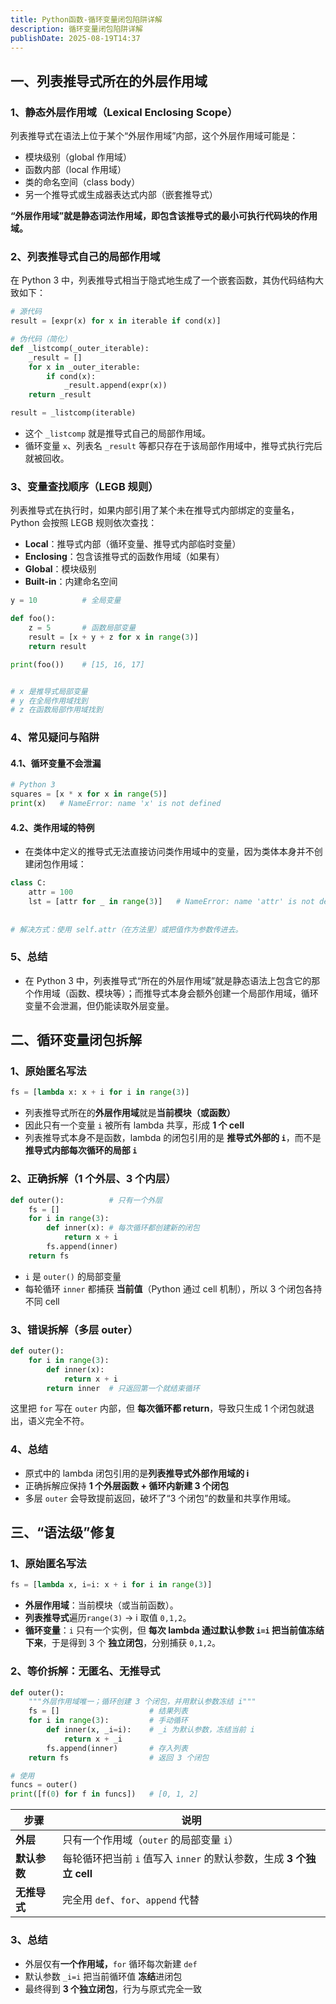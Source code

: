 ```yaml
---
title: Python函数-循环变量闭包陷阱详解
description: 循环变量闭包陷阱详解
publishDate: 2025-08-19T14:37
---
```

## 一、列表推导式所在的外层作用域

### 1、静态外层作用域（Lexical Enclosing Scope）

列表推导式在语法上位于某个“外层作用域”内部，这个外层作用域可能是：

* 模块级别（global 作用域）
* 函数内部（local 作用域）
* 类的命名空间（class body）
* 另一个推导式或生成器表达式内部（嵌套推导式）

**“外层作用域”就是静态词法作用域，即包含该推导式的最小可执行代码块的作用域。**

### 2、列表推导式自己的局部作用域

在 Python 3 中，列表推导式相当于隐式地生成了一个嵌套函数，其伪代码结构大致如下：

```python
# 源代码
result = [expr(x) for x in iterable if cond(x)]

# 伪代码（简化）
def _listcomp(_outer_iterable):
    _result = []
    for x in _outer_iterable:
        if cond(x):
            _result.append(expr(x))
    return _result

result = _listcomp(iterable)
```

* 这个 `_listcomp` 就是推导式自己的局部作用域。
* 循环变量 `x`、列表名 `_result` 等都只存在于该局部作用域中，推导式执行完后就被回收。

### 3、变量查找顺序（LEGB 规则）

列表推导式在执行时，如果内部引用了某个未在推导式内部绑定的变量名，Python 会按照 LEGB 规则依次查找：

* **Local**：推导式内部（循环变量、推导式内部临时变量）
* **Enclosing**：包含该推导式的函数作用域（如果有）
* **Global**：模块级别
* **Built-in**：内建命名空间

```python
y = 10          # 全局变量

def foo():
    z = 5       # 函数局部变量
    result = [x + y + z for x in range(3)]
    return result

print(foo())    # [15, 16, 17]


# x 是推导式局部变量
# y 在全局作用域找到
# z 在函数局部作用域找到
```

### 4、常见疑问与陷阱

#### 4.1、循环变量不会泄漏

```python
# Python 3
squares = [x * x for x in range(5)]
print(x)   # NameError: name 'x' is not defined
```

#### 4.2、类作用域的特例

* 在类体中定义的推导式无法直接访问类作用域中的变量，因为类体本身并不创建闭包作用域：

```python
class C:
    attr = 100
    lst = [attr for _ in range(3)]   # NameError: name 'attr' is not defined
    
    
# 解决方式：使用 self.attr（在方法里）或把值作为参数传进去。
```

### 5、总结

* 在 Python 3 中，列表推导式“所在的外层作用域”就是静态语法上包含它的那个作用域（函数、模块等）；而推导式本身会额外创建一个局部作用域，循环变量不会泄漏，但仍能读取外层变量。

## 二、循环变量闭包拆解

### 1、原始匿名写法

```python
fs = [lambda x: x + i for i in range(3)]
```

* 列表推导式所在的**外层作用域**就是**当前模块（或函数）**
* 因此只有一个变量 `i` 被所有 lambda 共享，形成 **1 个 cell**
* 列表推导式本身不是函数，lambda 的闭包引用的是 **推导式外部的 `i`**，而不是**推导式内部每次循环的局部 `i`**

### 2、正确拆解（1 个外层、3 个内层）

```python
def outer():          # 只有一个外层
    fs = []
    for i in range(3):
        def inner(x): # 每次循环都创建新的闭包
            return x + i
        fs.append(inner)
    return fs
```

* `i` 是 `outer()` 的局部变量
* 每轮循环 `inner` 都捕获 **当前值**（Python 通过 cell 机制），所以 3 个闭包各持不同 cell

### 3、错误拆解（多层 outer）

```python
def outer():
    for i in range(3):
        def inner(x):
            return x + i
        return inner  # 只返回第一个就结束循环
```

这里把 `for` 写在 `outer` 内部，但 **每次循环都 return**，导致只生成 1 个闭包就退出，语义完全不符。

### 4、总结

* 原式中的 lambda 闭包引用的是**列表推导式外部作用域的 i**
* 正确拆解应保持 **1 个外层函数 + 循环内新建 3 个闭包**
* 多层 `outer` 会导致提前返回，破坏了“3 个闭包”的数量和共享作用域。

## 三、“语法级”修复

### 1、原始匿名写法

```python
fs = [lambda x, i=i: x + i for i in range(3)]
```

* **外层作用域**：当前模块（或当前函数）。
* **列表推导式**遍历`range(3)` → i 取值 `0,1,2`。
* **循环变量**：`i` 只有一个实例，但 **每次 lambda 通过默认参数 `i=i` 把当前值冻结下来**，于是得到 3 个 **独立闭包**，分别捕获 `0,1,2`。

### 2、等价拆解：无匿名、无推导式

```python
def outer():
    """外层作用域唯一；循环创建 3 个闭包，并用默认参数冻结 i"""
    fs = []                    # 结果列表
    for i in range(3):         # 手动循环
        def inner(x, _i=i):    # _i 为默认参数，冻结当前 i
            return x + _i
        fs.append(inner)       # 存入列表
    return fs                  # 返回 3 个闭包

# 使用
funcs = outer()
print([f(0) for f in funcs])   # [0, 1, 2]
```

| 步骤       | 说明                                              |
| -------- | ----------------------------------------------- |
| **外层**   | 只有一个作用域（`outer` 的局部变量 `i`）                      |
| **默认参数** | 每轮循环把当前 `i` 值写入 `inner` 的默认参数，生成 **3 个独立 cell** |
| **无推导式** | 完全用 `def`、`for`、`append` 代替                     |

### 3、总结

* 外层仅有**一个作用域，**`for` 循环每次新建 `def`
* 默认参数 `_i=i` 把当前循环值 **冻结**进闭包
* 最终得到 **3 个独立闭包**，行为与原式完全一致
